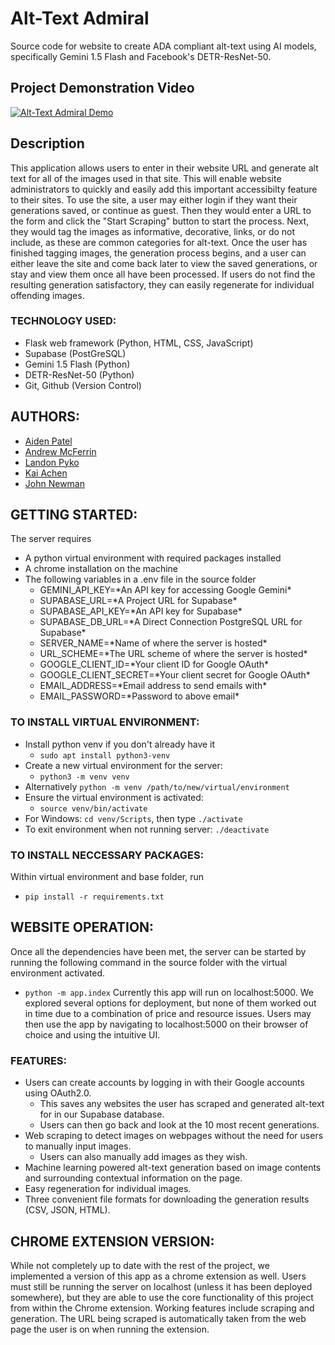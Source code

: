 # Alt-Text Admiral

Source code for website to create ADA compliant alt-text using AI models, specifically Gemini 1.5 Flash and Facebook's DETR-ResNet-50.

## Project Demonstration Video
[![Alt-Text Admiral Demo](https://img.youtube.com/vi/e6N2HrlnfZA/0.jpg)](https://www.youtube.com/watch?v=e6N2HrlnfZA)

## Description

This application allows users to enter in their website URL and generate alt text for all of the images used in that site. This will enable website administrators to quickly and easily add this important accessibilty feature to their sites. To use the site, a user may either login if they want their generations saved, or continue as guest. Then they would enter a URL to the form and click the "Start Scraping" button to start the process. Next, they would tag the images as informative, decorative, links, or do not include, as these are common categories for alt-text. Once the user has finished tagging images, the generation process begins, and a user can either leave the site and come back later to view the saved generations, or stay and view them once all have been processed. If users do not find the resulting generation satisfactory, they can easily regenerate for individual offending images.

### TECHNOLOGY USED:
- Flask web framework (Python, HTML, CSS, JavaScript)
- Supabase (PostGreSQL)
- Gemini 1.5 Flash (Python)
- DETR-ResNet-50 (Python)
- Git, Github (Version Control)

## AUTHORS:

- [Aiden Patel](https://github.com/aidenap21)
- [Andrew McFerrin](https://github.com/AMcFerrin)
- [Landon Pyko](https://github.com/LandonPyko)
- [Kai Achen](https://github.com/kaicachen)
- [John Newman](https://github.com/JohnDNewman)

## GETTING STARTED:
The server requires
- A python virtual environment with required packages installed
- A chrome installation on the machine
- The following variables in a .env file in the source folder
    - GEMINI_API_KEY=\*An API key for accessing Google Gemini*
    - SUPABASE_URL=\*A Project URL for Supabase*
    - SUPABASE_API_KEY=\*An API key for Supabase*
    - SUPABASE_DB_URL=\*A Direct Connection PostgreSQL URL for Supabase*
    - SERVER_NAME=\*Name of where the server is hosted*
    - URL_SCHEME=\*The URL scheme of where the server is hosted*
    - GOOGLE_CLIENT_ID=\*Your client ID for Google OAuth*
    - GOOGLE_CLIENT_SECRET=\*Your client secret for Google OAuth*
    - EMAIL_ADDRESS=\*Email address to send emails with*
    - EMAIL_PASSWORD=\*Password to above email*

### TO INSTALL VIRTUAL ENVIRONMENT:
- Install python venv if you don't already have it
    - `sudo apt install python3-venv`
- Create a new virtual environment for the server:
    - `python3 -m venv venv`
-   Alternatively `python -m venv /path/to/new/virtual/environment`
- Ensure the virtual environment is activated:
    - `source venv/bin/activate`
- For Windows: `cd venv/Scripts`, then type `./activate`
- To exit environment when not running server: `./deactivate`

### TO INSTALL NECCESSARY PACKAGES:
Within virtual environment and base folder, run
- `pip install -r requirements.txt`

## WEBSITE OPERATION:
Once all the dependencies have been met, the server can be started by running the following command in the source folder with the virtual environment activated.
- `python -m app.index`
Currently this app will run on localhost:5000. We explored several options for deployment, but none of them worked out in time due to a combination of price and resource issues.
Users may then use the app by navigating to localhost:5000 on their browser of choice and using the intuitive UI.

### FEATURES:
- Users can create accounts by logging in with their Google accounts using OAuth2.0.
    - This saves any websites the user has scraped and generated alt-text for in our Supabase database.
    - Users can then go back and look at the 10 most recent generations.
- Web scraping to detect images on webpages without the need for users to manually input images.
    - Users can also manually add images as they wish.
- Machine learning powered alt-text generation based on image contents and surrounding contextual information on the page.
- Easy regeneration for individual images.
- Three convenient file formats for downloading the generation results (CSV, JSON, HTML).

## CHROME EXTENSION VERSION:
While not completely up to date with the rest of the project, we implemented a version of this app as a chrome extension as well. Users must still be running the server on localhost (unless it has been deployed somewhere), but they are able to use the core functionality of this project from within the Chrome extension. Working features include scraping and generation. The URL being scraped is automatically taken from the web page the user is on when running the extension.